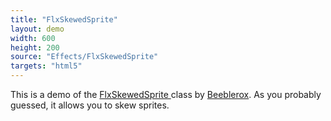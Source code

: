 ```yaml
---
title: "FlxSkewedSprite"
layout: demo
width: 600
height: 200
source: "Effects/FlxSkewedSprite"
targets: "html5"
---
```


This is a demo of the [FlxSkewedSprite ](https://api.haxeflixel.com/flixel/addons/effects/FlxSkewedSprite.html)class by [Beeblerox](https://github.com/Beeblerox). As you probably guessed, it allows you to skew sprites.

